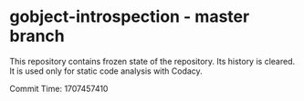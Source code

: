 # gobject-introspection - master branch

This repository contains frozen state of the repository.
Its history is cleared. It is used only for static code
analysis with Codacy.

Commit Time: 1707457410